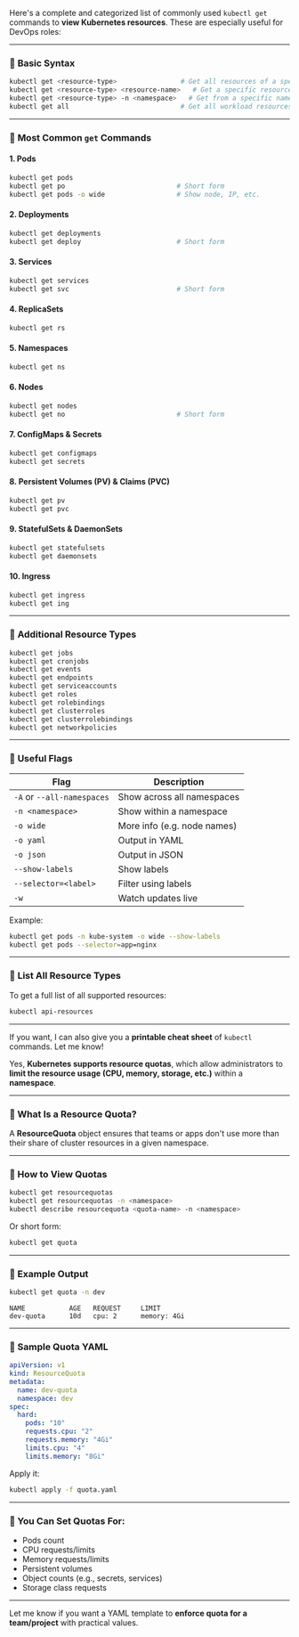 Here's a complete and categorized list of commonly used `kubectl get` commands to **view Kubernetes resources**. These are especially useful for DevOps roles:

---

### 🔹 **Basic Syntax**

```bash
kubectl get <resource-type>                # Get all resources of a specific type
kubectl get <resource-type> <resource-name>   # Get a specific resource
kubectl get <resource-type> -n <namespace>   # Get from a specific namespace
kubectl get all                            # Get all workload resources (pods, svc, deploy, etc.)
```

---

### 🔹 **Most Common `get` Commands**

#### 1. **Pods**

```bash
kubectl get pods
kubectl get po                            # Short form
kubectl get pods -o wide                  # Show node, IP, etc.
```

#### 2. **Deployments**

```bash
kubectl get deployments
kubectl get deploy                        # Short form
```

#### 3. **Services**

```bash
kubectl get services
kubectl get svc                           # Short form
```

#### 4. **ReplicaSets**

```bash
kubectl get rs
```

#### 5. **Namespaces**

```bash
kubectl get ns
```

#### 6. **Nodes**

```bash
kubectl get nodes
kubectl get no                            # Short form
```

#### 7. **ConfigMaps & Secrets**

```bash
kubectl get configmaps
kubectl get secrets
```

#### 8. **Persistent Volumes (PV) & Claims (PVC)**

```bash
kubectl get pv
kubectl get pvc
```

#### 9. **StatefulSets & DaemonSets**

```bash
kubectl get statefulsets
kubectl get daemonsets
```

#### 10. **Ingress**

```bash
kubectl get ingress
kubectl get ing
```

---

### 🔹 **Additional Resource Types**

```bash
kubectl get jobs
kubectl get cronjobs
kubectl get events
kubectl get endpoints
kubectl get serviceaccounts
kubectl get roles
kubectl get rolebindings
kubectl get clusterroles
kubectl get clusterrolebindings
kubectl get networkpolicies
```

---

### 🔹 **Useful Flags**

| Flag                       | Description                 |
| -------------------------- | --------------------------- |
| `-A` or `--all-namespaces` | Show across all namespaces  |
| `-n <namespace>`           | Show within a namespace     |
| `-o wide`                  | More info (e.g. node names) |
| `-o yaml`                  | Output in YAML              |
| `-o json`                  | Output in JSON              |
| `--show-labels`            | Show labels                 |
| `--selector=<label>`       | Filter using labels         |
| `-w`                       | Watch updates live          |

Example:

```bash
kubectl get pods -n kube-system -o wide --show-labels
kubectl get pods --selector=app=nginx
```

---

### 🔹 **List All Resource Types**

To get a full list of all supported resources:

```bash
kubectl api-resources
```

---

If you want, I can also give you a **printable cheat sheet** of `kubectl` commands. Let me know!


Yes, **Kubernetes supports resource quotas**, which allow administrators to **limit the resource usage (CPU, memory, storage, etc.)** within a **namespace**.

---

### 🔹 What Is a Resource Quota?

A **ResourceQuota** object ensures that teams or apps don't use more than their share of cluster resources in a given namespace.

---

### 🔹 How to View Quotas

```bash
kubectl get resourcequotas
kubectl get resourcequotas -n <namespace>
kubectl describe resourcequota <quota-name> -n <namespace>
```

Or short form:

```bash
kubectl get quota
```

---

### 🔹 Example Output

```bash
kubectl get quota -n dev
```

```
NAME           AGE   REQUEST     LIMIT
dev-quota      10d   cpu: 2      memory: 4Gi
```

---

### 🔹 Sample Quota YAML

```yaml
apiVersion: v1
kind: ResourceQuota
metadata:
  name: dev-quota
  namespace: dev
spec:
  hard:
    pods: "10"
    requests.cpu: "2"
    requests.memory: "4Gi"
    limits.cpu: "4"
    limits.memory: "8Gi"
```

Apply it:

```bash
kubectl apply -f quota.yaml
```

---

### 🔹 You Can Set Quotas For:

* Pods count
* CPU requests/limits
* Memory requests/limits
* Persistent volumes
* Object counts (e.g., secrets, services)
* Storage class requests

---

Let me know if you want a YAML template to **enforce quota for a team/project** with practical values.

